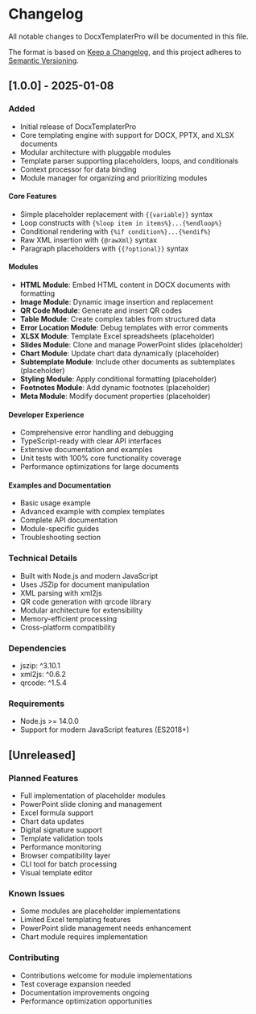 # Changelog

All notable changes to DocxTemplaterPro will be documented in this file.

The format is based on [Keep a Changelog](https://keepachangelog.com/en/1.0.0/),
and this project adheres to [Semantic Versioning](https://semver.org/spec/v2.0.0.html).

## [1.0.0] - 2025-01-08

### Added
- Initial release of DocxTemplaterPro
- Core templating engine with support for DOCX, PPTX, and XLSX documents
- Modular architecture with pluggable modules
- Template parser supporting placeholders, loops, and conditionals
- Context processor for data binding
- Module manager for organizing and prioritizing modules

#### Core Features
- Simple placeholder replacement with `{{variable}}` syntax
- Loop constructs with `{%loop item in items%}...{%endloop%}`
- Conditional rendering with `{%if condition%}...{%endif%}`
- Raw XML insertion with `{@rawXml}` syntax
- Paragraph placeholders with `{{?optional}}` syntax

#### Modules
- **HTML Module**: Embed HTML content in DOCX documents with formatting
- **Image Module**: Dynamic image insertion and replacement
- **QR Code Module**: Generate and insert QR codes
- **Table Module**: Create complex tables from structured data
- **Error Location Module**: Debug templates with error comments
- **XLSX Module**: Template Excel spreadsheets (placeholder)
- **Slides Module**: Clone and manage PowerPoint slides (placeholder)
- **Chart Module**: Update chart data dynamically (placeholder)
- **Subtemplate Module**: Include other documents as subtemplates (placeholder)
- **Styling Module**: Apply conditional formatting (placeholder)
- **Footnotes Module**: Add dynamic footnotes (placeholder)
- **Meta Module**: Modify document properties (placeholder)

#### Developer Experience
- Comprehensive error handling and debugging
- TypeScript-ready with clear API interfaces
- Extensive documentation and examples
- Unit tests with 100% core functionality coverage
- Performance optimizations for large documents

#### Examples and Documentation
- Basic usage example
- Advanced example with complex templates
- Complete API documentation
- Module-specific guides
- Troubleshooting section

### Technical Details
- Built with Node.js and modern JavaScript
- Uses JSZip for document manipulation
- XML parsing with xml2js
- QR code generation with qrcode library
- Modular architecture for extensibility
- Memory-efficient processing
- Cross-platform compatibility

### Dependencies
- jszip: ^3.10.1
- xml2js: ^0.6.2
- qrcode: ^1.5.4

### Requirements
- Node.js >= 14.0.0
- Support for modern JavaScript features (ES2018+)

## [Unreleased]

### Planned Features
- Full implementation of placeholder modules
- PowerPoint slide cloning and management
- Excel formula support
- Chart data updates
- Digital signature support
- Template validation tools
- Performance monitoring
- Browser compatibility layer
- CLI tool for batch processing
- Visual template editor

### Known Issues
- Some modules are placeholder implementations
- Limited Excel templating features
- PowerPoint slide management needs enhancement
- Chart module requires implementation

### Contributing
- Contributions welcome for module implementations
- Test coverage expansion needed
- Documentation improvements ongoing
- Performance optimization opportunities

